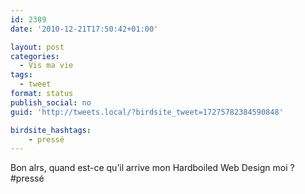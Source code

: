 ```yaml
---
id: 2389
date: '2010-12-21T17:50:42+01:00'

layout: post
categories:
  - Vis ma vie
tags:
  - tweet
format: status
publish_social: no
guid: 'http://tweets.local/?birdsite_tweet=17275782384590848'

birdsite_hashtags:
    - pressé
---
```


Bon alrs, quand est-ce qu’il arrive mon Hardboiled Web Design moi ? #pressé